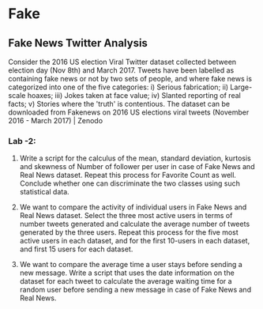 # Fake

## Fake News Twitter Analysis

Consider the 2016 US election Viral Twitter dataset collected between election day (Nov 8th) and March
2017. Tweets have been labelled as containing fake news or not by two sets of people, and where fake
news is categorized into one of the five categories: i) Serious fabrication; ii) Large-scale hoaxes; iii) Jokes
taken at face value; iv) Slanted reporting of real facts; v) Stories where the 'truth' is contentious. The
dataset can be downloaded from Fakenews on 2016 US elections viral tweets (November 2016 - March
2017) | Zenodo

### Lab -2: 
1. Write a script for the calculus of the mean, standard deviation, kurtosis and skewness of Number
of follower per user in case of Fake News and Real News dataset. Repeat this process for Favorite
Count as well. Conclude whether one can discriminate the two classes using such statistical data.

3. We want to compare the activity of individual users in Fake News and Real News dataset. Select
the three most active users in terms of number tweets generated and calculate the average
number of tweets generated by the three users. Repeat this process for the five most active users
in each dataset, and for the first 10-users in each dataset, and first 15 users for each dataset.

3. We want to compare the average time a user stays before sending a new message. Write a script
that uses the date information on the dataset for each tweet to calculate the average waiting time
for a random user before sending a new message in case of Fake News and Real News.

